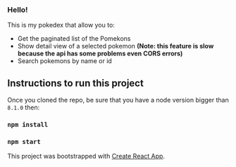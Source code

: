 ### Hello!

This is my pokedex that allow you to:

- Get the paginated list of the Pomekons
- Show detail view of a selected pokemon
**(Note: this feature is slow because the api has some problems even CORS errors)**
- Search pokemons by name or id

## Instructions to run this project

Once you cloned the repo, be sure that you have a node version bigger than `8.1.0` then:

### `npm install`
### `npm start`

This project was bootstrapped with [Create React App](https://github.com/facebook/create-react-app).
